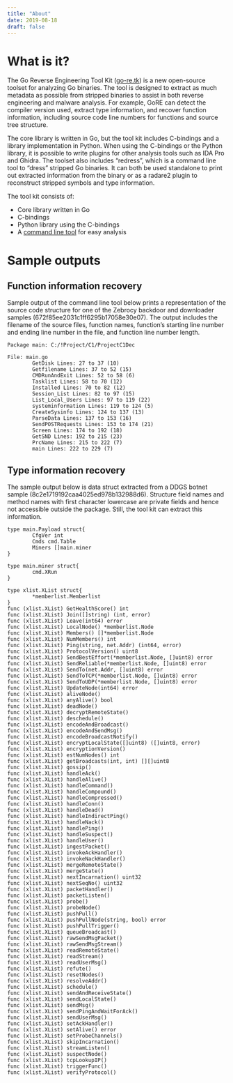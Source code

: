 ```yaml
---
title: "About"
date: 2019-08-18
draft: false
---
```

# What is it?

The Go Reverse Engineering Tool Kit ([go-re.tk](https://go-re.tk)) is a new open-source toolset for
analyzing Go binaries. The tool is designed to extract as much metadata as
possible from stripped binaries to assist in both reverse engineering and
malware analysis. For example, GoRE can detect the compiler version used,
extract type information, and recover function information, including source
code line numbers for functions and source tree structure.

The core library is written in Go, but the tool kit includes C-bindings and a
library implementation in Python. When using the C-bindings or the Python
library, it is possible to write plugins for other analysis tools such as IDA
Pro and Ghidra. The toolset also includes “redress”, which is a command line
tool to “dress” stripped Go binaries. It can both be used standalone to print
out extracted information from the binary or as a radare2 plugin to reconstruct
stripped symbols and type information.

The tool kit consists of:

* Core library written in Go
* C-bindings
* Python library using the C-bindings
* A [command line tool](/redress) for easy analysis

# Sample outputs

## Function information recovery

Sample output of the command line tool below prints a representation of the
source code structure for one of the Zebrocy backdoor and downloader samples
(672f85ee2031c1ff6295b17058e30e07). The output includes the filename of the
source files, function names, function’s starting line number and ending line
number in the file, and function line number length.

```
Package main: C:/!Project/C1/ProjectC1Dec

File: main.go
        GetDisk Lines: 27 to 37 (10)
        Getfilename Lines: 37 to 52 (15)
        CMDRunAndExit Lines: 52 to 58 (6)
        Tasklist Lines: 58 to 70 (12)
        Installed Lines: 70 to 82 (12)
        Session_List Lines: 82 to 97 (15)
        List_Local_Users Lines: 97 to 119 (22)
        systeminformation Lines: 119 to 124 (5)
        CreateSysinfo Lines: 124 to 137 (13)
        ParseData Lines: 137 to 153 (16)
        SendPOSTRequests Lines: 153 to 174 (21)
        Screen Lines: 174 to 192 (18)
        GetSND Lines: 192 to 215 (23)
        PrcName Lines: 215 to 222 (7)
        main Lines: 222 to 229 (7)
```
## Type information recovery

The sample output below is data struct extracted from a DDGS botnet sample
(8c2e1719192caa4025ed978b132988d6). Structure field names and method names with
first character lowercase are private fields and hence not accessible outside
the package. Still, the tool kit can extract this information.

```
type main.Payload struct{
        CfgVer int
        Cmds cmd.Table
        Miners []main.miner
}

type main.miner struct{
        cmd.XRun
}

type xlist.XList struct{
        *memberlist.Memberlist
}
func (xlist.XList) GetHealthScore() int
func (xlist.XList) Join([]string) (int, error)
func (xlist.XList) Leave(int64) error
func (xlist.XList) LocalNode() *memberlist.Node
func (xlist.XList) Members() []*memberlist.Node
func (xlist.XList) NumMembers() int
func (xlist.XList) Ping(string, net.Addr) (int64, error)
func (xlist.XList) ProtocolVersion() uint8
func (xlist.XList) SendBestEffort(*memberlist.Node, []uint8) error
func (xlist.XList) SendReliable(*memberlist.Node, []uint8) error
func (xlist.XList) SendTo(net.Addr, []uint8) error
func (xlist.XList) SendToTCP(*memberlist.Node, []uint8) error
func (xlist.XList) SendToUDP(*memberlist.Node, []uint8) error
func (xlist.XList) UpdateNode(int64) error
func (xlist.XList) aliveNode()
func (xlist.XList) anyAlive() bool
func (xlist.XList) deadNode()
func (xlist.XList) decryptRemoteState()
func (xlist.XList) deschedule()
func (xlist.XList) encodeAndBroadcast()
func (xlist.XList) encodeAndSendMsg()
func (xlist.XList) encodeBroadcastNotify()
func (xlist.XList) encryptLocalState([]uint8) ([]uint8, error)
func (xlist.XList) encryptionVersion()
func (xlist.XList) estNumNodes() int
func (xlist.XList) getBroadcasts(int, int) [][]uint8
func (xlist.XList) gossip()
func (xlist.XList) handleAck()
func (xlist.XList) handleAlive()
func (xlist.XList) handleCommand()
func (xlist.XList) handleCompound()
func (xlist.XList) handleCompressed()
func (xlist.XList) handleConn()
func (xlist.XList) handleDead()
func (xlist.XList) handleIndirectPing()
func (xlist.XList) handleNack()
func (xlist.XList) handlePing()
func (xlist.XList) handleSuspect()
func (xlist.XList) handleUser()
func (xlist.XList) ingestPacket()
func (xlist.XList) invokeAckHandler()
func (xlist.XList) invokeNackHandler()
func (xlist.XList) mergeRemoteState()
func (xlist.XList) mergeState()
func (xlist.XList) nextIncarnation() uint32
func (xlist.XList) nextSeqNo() uint32
func (xlist.XList) packetHandler()
func (xlist.XList) packetListen()
func (xlist.XList) probe()
func (xlist.XList) probeNode()
func (xlist.XList) pushPull()
func (xlist.XList) pushPullNode(string, bool) error
func (xlist.XList) pushPullTrigger()
func (xlist.XList) queueBroadcast()
func (xlist.XList) rawSendMsgPacket()
func (xlist.XList) rawSendMsgStream()
func (xlist.XList) readRemoteState()
func (xlist.XList) readStream()
func (xlist.XList) readUserMsg()
func (xlist.XList) refute()
func (xlist.XList) resetNodes()
func (xlist.XList) resolveAddr()
func (xlist.XList) schedule()
func (xlist.XList) sendAndReceiveState()
func (xlist.XList) sendLocalState()
func (xlist.XList) sendMsg()
func (xlist.XList) sendPingAndWaitForAck()
func (xlist.XList) sendUserMsg()
func (xlist.XList) setAckHandler()
func (xlist.XList) setAlive() error
func (xlist.XList) setProbeChannels()
func (xlist.XList) skipIncarnation()
func (xlist.XList) streamListen()
func (xlist.XList) suspectNode()
func (xlist.XList) tcpLookupIP()
func (xlist.XList) triggerFunc()
func (xlist.XList) verifyProtocol()
```


